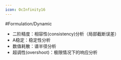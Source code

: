 ```yaml
---
icon: OcInfinity16
---
```


#Formulation/Dynamic 

- 二阶精度：相容性(consistency)分析（局部截断误差）
- A稳定：稳定性分析
- 数值耗散：谱半径分析
- 超调性(overshoot)：极限情况下的响应分析
